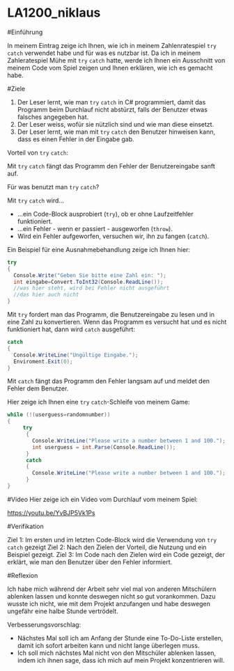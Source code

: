 # LA1200_niklaus

#Einführung

In meinem Eintrag zeige ich Ihnen, wie ich in meinem Zahlenratespiel `try` `catch` verwendet habe und für was es nutzbar ist. 
Da ich in meinem Zahleratespiel Mühe mit `try` `catch` hatte, werde ich Ihnen ein Ausschnitt von meinem Code vom Spiel zeigen und Ihnen erklären, wie ich es gemacht habe.

 #Ziele
   1. Der Leser lernt, wie man `try` `catch` in C# programmiert, damit das Programm beim Durchlauf nicht abstürzt, falls der Benutzer etwas falsches angegeben hat.
   2. Der Leser weiss, wofür sie nützlich sind und wie man diese einsetzt.
   3. Der Leser lernt, wie man mit `try` `catch` den Benutzer hinweisen kann, dass es einen Fehler in der Eingabe gab.


Vorteil von `try` `catch`:

Mit `try` `catch` fängt das Programm den Fehler der Benutzereingabe sanft auf. 



Für was benutzt man `try` `catch`?

Mit `try` `catch` wird...
  - ...ein Code-Block ausprobiert (`try`), ob er ohne Laufzeitfehler funktioniert.
  - ...ein Fehler - wenn er passiert - ausgeworfen (`throw`).
  - Wird ein Fehler aufgeworfen, versuchen wir, ihn zu fangen (`catch`).


Ein Beispiel für eine Ausnahmebehandlung zeige ich Ihnen hier:
```csharp
try
{
  Console.Write("Geben Sie bitte eine Zahl ein: ");
  int eingabe=Convert.ToInt32(Console.ReadLine());
  //was hier steht, wird bei Fehler nicht ausgeführt
  //das hier auch nicht
}
```
Mit `try` fordert man das Programm, die Benutzereingabe zu lesen und in eine Zahl zu konvertieren. Wenn das Programm es versucht hat und es nicht funktioniert hat, dann wird `catch` ausgeführt:

```csharp
catch
{
  Console.WriteLine("Ungültige Eingabe.");
  Enviroment.Exit(0);
}
```
Mit `catch` fängt das Programm den Fehler langsam auf und meldet den Fehler dem Benutzer.



Hier zeige ich Ihnen eine `try` `catch`-Schleife von meinem Game:
```csharp
while (!(userguess=randomnumber))
{
     try
      {
        Console.WriteLine("Please write a number between 1 and 100.");
        int userguess = int.Parse(Console.ReadLine());
      }
      catch
      {
        Console.WriteLine("Please write a number between 1 and 100.");
      }
}
```
#Video
Hier zeige ich ein Video vom Durchlauf vom meinem Spiel:

https://youtu.be/YvBJP5Vk1Ps

#Verifikation

Ziel 1: Im ersten und im letzten Code-Block wird die Verwendung von `try` `catch` gezeigt
Ziel 2: Nach den Zielen der Vorteil, die Nutzung und ein Beispiel gezeigt.
Ziel 3: Im Code nach den Zielen wird ein Code gezeigt, der erklärt, wie man den Benutzer über den Fehler informiert.

#Reflexion

Ich habe mich während der Arbeit sehr viel mal von anderen Mitschülern ablenken lassen und konnte deswegen nicht so gut vorankommen. 
Dazu wusste ich nicht, wie mit dem Projekt anzufangen und habe deswegen ungefähr eine halbe Stunde vertrödelt.

Verbesserungsvorschlag:
- Nächstes Mal soll ich am Anfang der Stunde eine To-Do-Liste erstellen, damit ich sofort arbeiten kann und nicht lange überlegen muss.
- Ich soll mich nächstes Mal nicht von den Mitschüler ablenken lassen, indem ich ihnen sage, dass ich mich auf mein Projekt konzentrieren will.
